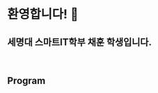 ### <h1>환영합니다! 👋</h1>

<h2>세명대 스마트IT학부 채훈 학생입니다. </h2>

<p>
  
  </p>
  
  <br />
  <h2> Program</h2>
  

<!--
**Chae2018/Chae2018** is a ✨ _special_ ✨ repository because its `README.md` (this file) appears on your GitHub profile.

Here are some ideas to get you started:

- 🔭 I’m currently working on ...
- 🌱 I’m currently learning ...
- 👯 I’m looking to collaborate on ...
- 🤔 I’m looking for help with ...
- 💬 Ask me about ...
- 📫 How to reach me: ...
- 😄 Pronouns: ...
- ⚡ Fun fact: ...
-->
